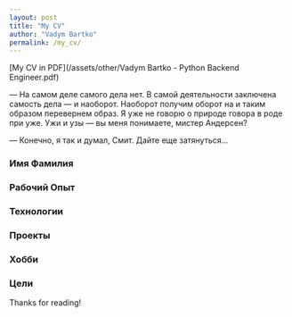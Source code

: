 ```yaml
---
layout: post
title: "My CV"
author: "Vadym Bartko"
permalink: /my_cv/
---
```



[My CV in PDF](/assets/other/Vadym Bartko - Python Backend Engineer.pdf)



— На самом деле самого дела нет. В самой деятельности заключена самость дела — и наоборот. Наоборот получим оборот на и таким образом перевернем образ. Я уже не говорю о природе говора в роде при уже. Ужи и узы — вы меня понимаете, мистер Андерсен?

— Конечно, я так и думал, Смит. Дайте еще затянуться…


### Имя Фамилия
### Рабочий Опыт
### Технологии
### Проекты
### Хобби
### Цели


Thanks for reading!
